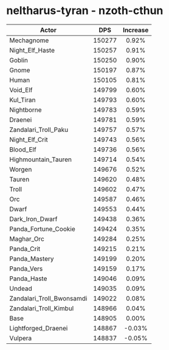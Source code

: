 # neltharus-tyran - nzoth-cthun
| Actor | DPS | Increase |
|---|:---:|:---:|
|Mechagnome|150277|0.92%|
|Night_Elf_Haste|150257|0.91%|
|Goblin|150250|0.90%|
|Gnome|150197|0.87%|
|Human|150105|0.81%|
|Void_Elf|149799|0.60%|
|Kul_Tiran|149793|0.60%|
|Nightborne|149783|0.59%|
|Draenei|149781|0.59%|
|Zandalari_Troll_Paku|149757|0.57%|
|Night_Elf_Crit|149743|0.56%|
|Blood_Elf|149736|0.56%|
|Highmountain_Tauren|149714|0.54%|
|Worgen|149676|0.52%|
|Tauren|149620|0.48%|
|Troll|149602|0.47%|
|Orc|149587|0.46%|
|Dwarf|149553|0.44%|
|Dark_Iron_Dwarf|149438|0.36%|
|Panda_Fortune_Cookie|149424|0.35%|
|Maghar_Orc|149284|0.25%|
|Panda_Crit|149215|0.21%|
|Panda_Mastery|149199|0.20%|
|Panda_Vers|149159|0.17%|
|Panda_Haste|149046|0.09%|
|Undead|149035|0.09%|
|Zandalari_Troll_Bwonsamdi|149022|0.08%|
|Zandalari_Troll_Kimbul|148966|0.04%|
|Base|148905|0.00%|
|Lightforged_Draenei|148867|-0.03%|
|Vulpera|148837|-0.05%|
